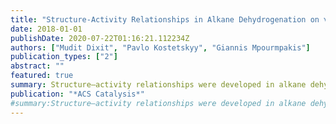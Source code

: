 ```yaml
---
title: "Structure-Activity Relationships in Alkane Dehydrogenation on γ-Al2O3: Site-Dependent Reactions"
date: 2018-01-01
publishDate: 2020-07-22T01:16:21.112234Z
authors: ["Mudit Dixit", "Pavlo Kostetskyy", "Giannis Mpourmpakis"]
publication_types: ["2"]
abstract: ""
featured: true
summary: Structure–activity relationships were developed in alkane dehydrogenation on γ-Al2O3, revealing a site-dependent catalytic behavior and identifying active sites through a volcano plot.
publication: "*ACS Catalysis*"
#summary:Structure–activity relationships were developed in alkane dehydrogenation on γ-Al2O3, revealing a site-dependent catalytic behavior and identifying active sites through a #volcano plot.
---
```


